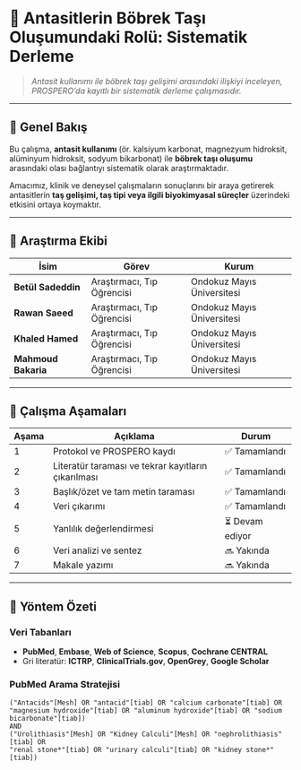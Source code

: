 # 🧪 Antasitlerin Böbrek Taşı Oluşumundaki Rolü: Sistematik Derleme  

> *Antasit kullanımı ile böbrek taşı gelişimi arasındaki ilişkiyi inceleyen, PROSPERO’da kayıtlı bir sistematik derleme çalışmasıdır.*  

---

## 🧭 Genel Bakış  

Bu çalışma, **antasit kullanımı** (ör. kalsiyum karbonat, magnezyum hidroksit, alüminyum hidroksit, sodyum bikarbonat) ile **böbrek taşı oluşumu** arasındaki olası bağlantıyı sistematik olarak araştırmaktadır.  

Amacımız, klinik ve deneysel çalışmaların sonuçlarını bir araya getirerek antasitlerin **taş gelişimi, taş tipi veya ilgili biyokimyasal süreçler** üzerindeki etkisini ortaya koymaktır.  

---

## 👥 Araştırma Ekibi  

| İsim | Görev | Kurum |
|------|--------|--------|
| **Betül Sadeddin** | Araştırmacı, Tıp Öğrencisi | Ondokuz Mayıs Üniversitesi |
| **Rawan Saeed** | Araştırmacı, Tıp Öğrencisi | Ondokuz Mayıs Üniversitesi |
| **Khaled Hamed** | Araştırmacı, Tıp Öğrencisi | Ondokuz Mayıs Üniversitesi |
| **Mahmoud Bakaria** | Araştırmacı, Tıp Öğrencisi | Ondokuz Mayıs Üniversitesi |

---

## 📅 Çalışma Aşamaları  

| Aşama | Açıklama | Durum |
|-------|-----------|--------|
| 1 | Protokol ve PROSPERO kaydı | ✅ Tamamlandı |
| 2 | Literatür taraması ve tekrar kayıtların çıkarılması | ✅ Tamamlandı |
| 3 | Başlık/özet ve tam metin taraması | ✅ Tamamlandı |
| 4 | Veri çıkarımı | ✅ Tamamlandı |
| 5 | Yanlılık değerlendirmesi | ⏳ Devam ediyor |
| 6 | Veri analizi ve sentez | 🔜 Yakında |
| 7 | Makale yazımı | 🔜 Yakında |

---

## 🧩 Yöntem Özeti  

### Veri Tabanları  
- **PubMed**, **Embase**, **Web of Science**, **Scopus**, **Cochrane CENTRAL**  
- Gri literatür: **ICTRP**, **ClinicalTrials.gov**, **OpenGrey**, **Google Scholar**

### PubMed Arama Stratejisi  
```text
("Antacids"[Mesh] OR "antacid"[tiab] OR "calcium carbonate"[tiab] OR 
"magnesium hydroxide"[tiab] OR "aluminum hydroxide"[tiab] OR "sodium bicarbonate"[tiab])
AND
("Urolithiasis"[Mesh] OR "Kidney Calculi"[Mesh] OR "nephrolithiasis"[tiab] OR 
"renal stone*"[tiab] OR "urinary calculi"[tiab] OR "kidney stone*"[tiab])
